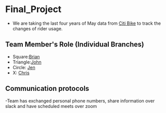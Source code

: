 # Final_Project #
- We are taking the last four years of May data from [Citi Bike](https://s3.amazonaws.com/tripdata/index.html) to track the changes of rider usage.


## Team Member's Role (Individual Branches) ##
- Square:[Brian](https://github.com/sheepesq/Final_Project/tree/sheepesq_branch)
- Triangle:[John](https://github.com/sheepesq/Final_Project/tree/JohnRamonetti_branch)  
- Circle: [Jen](https://github.com/sheepesq/Final_Project/tree/azarowj_branch)
- X: [Chris](https://github.com/sheepesq/Final_Project/tree/cgruns4_branch)

## Communication protocols ##
-Team has exchanged personal phone numbers, share information over slack and have scheduled meets over zoom


